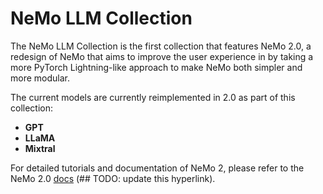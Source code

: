 NeMo LLM Collection
===================

The NeMo LLM Collection is the first collection that features NeMo 2.0, a redesign of NeMo that
aims to improve the user experience in by taking a more PyTorch Lightning-like approach to make
NeMo both simpler and more modular. 

The current models are currently reimplemented in 2.0 as part of this collection:
- **GPT**
- **LLaMA**
- **Mixtral**

For detailed tutorials and documentation of NeMo 2, please refer to the NeMo 2.0 [docs](../../../docs/source/2.0) (## TODO: update this hyperlink).
